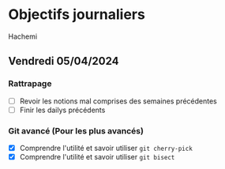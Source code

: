 # Objectifs journaliers

Hachemi

## Vendredi 05/04/2024

### Rattrapage

- [ ] Revoir les notions mal comprises des semaines précédentes
- [ ] Finir les dailys précédents

### Git avancé (Pour les plus avancés)

- [x] Comprendre l'utilité et savoir utiliser `git cherry-pick`
- [x] Comprendre l'utilité et savoir utiliser `git bisect`
